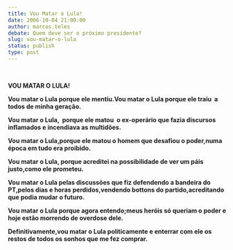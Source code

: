 ```yaml
---
title: Vou Matar o Lula!
date: 2006-10-04 21:00:00
author: marcos.teles
debate: Quem deve ser o próximo presidente?
slug: vou-matar-o-lula
status: publish 
type: post
---
```


 


**VOU MATAR O LULA!**


**Vou matar o Lula porque ele mentiu.Vou matar o Lula porque ele traiu  a todos de minha geração.**


**Vou matar o Lula,  porque ele matou  o ex-operário que fazia discursos inflamados e incendiava as multidões.**


**Vou matar o Lula,porque ele matou o homem que desafiou o poder,numa época em tudo era proibido.**


**Vou matar o Lula, porque acreditei na possibilidade de ver um páis justo,como ele prometeu.**


**Vou matar o Lula pelas discussões que fiz defendendo a bandeira do PT,pelos dias e horas perdidos,vendendo bottons do partido,acreditando que podia mudar o futuro.**


**Vou matar o Lula porque agora entendo;meus heróis só queriam o poder e hoje estão morrendo de overdose dele.**


**Definitivamente,vou matar o Lula politicamente e enterrar com ele os restos de todos os sonhos que me fez comprar.**


